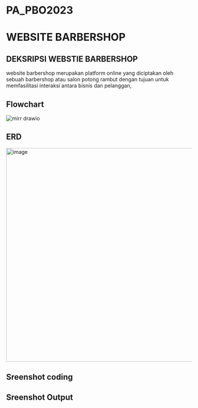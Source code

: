 # PA_PBO2023
# WEBSITE BARBERSHOP
## DEKSRIPSI WEBSTIE BARBERSHOP
website barbershop merupakan platform online yang diciptakan oleh sebuah barbershop atau salon potong rambut dengan tujuan untuk memfasilitasi interaksi antara bisnis dan pelanggan, 

## Flowchart 
![mirr drawio](https://github.com/namirarsjynt/PA_PBO2023/assets/126450244/678a4e10-5242-424a-b26c-01e46243d267)
## ERD
<img width="580" alt="image" src="https://github.com/namirarsjynt/PA_PBO2023/assets/126450244/daf39ab8-2127-491a-b876-bf03d880768d">

## Sreenshot coding 
## Sreenshot Output 

